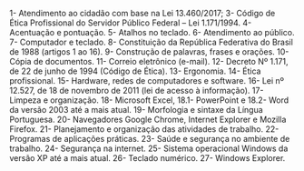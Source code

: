 1- Atendimento ao cidadão com base na Lei 13.460/2017; 
3- Código de Ética Profissional do Servidor Público Federal – Lei 1.171/1994. 
4- Acentuação e pontuação. 
5- Atalhos no teclado. 
6- Atendimento ao público. 
7- Computador e teclado. 
8- Constituição da República Federativa do Brasil de 1988 (artigos 1 ao 16). 
9- Construção de palavras, frases e orações. 
10- Cópia de documentos. 
11- Correio eletrônico (e-mail). 
12- Decreto Nº 1.171, de 22 de junho de 1994 (Código de Ética). 
13- Ergonomia. 
14- Ética profissional. 
15- Hardware, redes de computadores e software. 
16- Lei nº 12.527, de 18 de novembro de 2011 (lei de acesso à informação).
17- Limpeza e organização. 
18- Microsoft Excel, 
18.1- PowerPoint e 
18.2- Word da versão 2003 até a mais atual. 
19- Morfologia e sintaxe da Língua Portuguesa. 
20- Navegadores Google Chrome, Internet Explorer e Mozilla Firefox. 
21- Planejamento e organização das atividades de trabalho. 
22- Programas de aplicações práticas. 
23- Saúde e segurança no ambiente de trabalho. 
24- Segurança na internet. 
25- Sistema operacional Windows da versão XP até a mais atual. 
26- Teclado numérico. 
27- Windows Explorer.